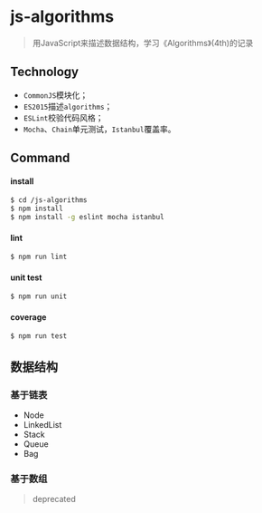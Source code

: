 # js-algorithms

> 用JavaScript来描述数据结构，学习《Algorithms》(4th)的记录

## Technology

- `CommonJS`模块化；
- `ES2015`描述`algorithms`；
- `ESLint`校验代码风格；
- `Mocha`、`Chain`单元测试，`Istanbul`覆盖率。

## Command

#### install
```bash
$ cd /js-algorithms
$ npm install
$ npm install -g eslint mocha istanbul
```

#### lint

```bash
$ npm run lint
```

#### unit test

```bash
$ npm run unit
```

#### coverage

```bash
$ npm run test
```

## 数据结构

### 基于链表

- Node
- LinkedList
- Stack
- Queue
- Bag

### 基于数组

> deprecated
